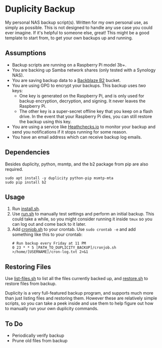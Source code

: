Duplicity Backup
================

My personal NAS backup script(s). Written for my own personal use, as simply as possible. This is not designed to handle any use case you could ever imagine. If it's helpful to someone else, great! This might be a good template to start from, to get your own backups up and running.

Assumptions
-----------

* Backup scripts are running on a Raspberry Pi model 3b+.
* You are backing up Samba network shares (only tested with a Synology NAS).
* You are saving backup data to a [Backblaze B2][1] bucket.
* You are using GPG to encrypt your backups. This backup uses _two_ keys:
    * One key is generated on the Raspberry Pi, and is only used for backup encryption, decryption, and signing. It never leaves the Raspberry Pi.
    * The other key is a super-secret offline key that you keep on a flash drive. In the event that your Raspberry Pi dies, you can still restore the backup using this key.
* You are using a service like [Heathchecks.io][2] to monitor your backup and send you notifications if it stops running for some reason.
* You have an email address which can receive backup log emails.

Dependencies
------------

Besides duplicity, python, msmtp, and the b2 package from pip are also required.

```
sudo apt install -y duplicity python-pip msmtp-mta
sudo pip install b2
```

Usage
-----

1. Run [install.sh][3].
2. Use [run.sh][4] to manually test settings and perform an initial backup. This could take a while, so you might consider running it inside `tmux` so you can log out and come back to it later.
3. Add [cronjob.sh][5] to your crontab. Use `sudo crontab -e` and add something like this to your crontab:
    ```
    # Run backup every Friday at 11 PM
    0 23 * * 5 [PATH_TO_DUPLICITY_BACKUP]/cronjob.sh >/home/[USERNAME]/cron-log.txt 2>&1
    ```

Restoring Files
---------------

Use [list-files.sh][6] to list all the files currently backed up, and [restore.sh][7] to restore files from backup.

Duplicity is a very full-featured backup program, and supports much more than just listing files and restoring them. However these are relatively simple scripts, so you can take a peek inside and use them to help figure out how to manually run your own duplicity commands.

To Do
-----

* Periodically verify backup
* Prune old files from backup

[1]: https://www.backblaze.com/b2/cloud-storage.html
[2]: https://healthchecks.io
[3]: install.sh
[4]: run.sh
[5]: cronjob.sh
[6]: list-files.sh
[7]: restore.sh